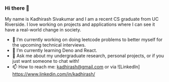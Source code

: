 ### Hi there 👋
My name is Kadhirash Sivakumar and I am a recent CS graduate from UC Riverside. I love working on projects and applications where I can see it have a real-world change in society.



- 🔭 I’m currently working on doing leetcode problems to better myself for the upcoming technical interviews. 
- 🌱 I’m currently learning Deno and React.
- 💬 Ask me about my undergraduate research, personal projects, or if you just want someone to chat with!
- 📫 How to reach me: kadhirash@gmail.com or via ![LinkedIn] https://www.linkedin.com/in/kadhirash/


<!--
**kadhirash/kadhirash** is a ✨ _special_ ✨ repository because its `README.md` (this file) appears on your GitHub profile.


- 😄 Pronouns: ...
- ⚡ Fun fact: ...
-->

